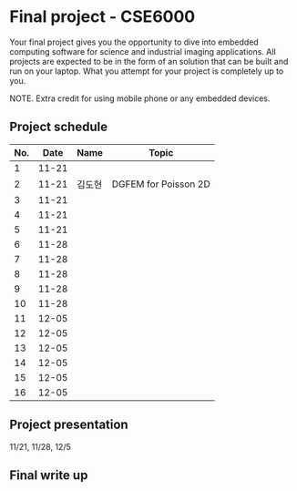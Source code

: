 # Final project - CSE6000

Your final project gives you the opportunity to dive into embedded computing software for science and industrial imaging applications. All projects are expected to be in the form of an solution that can be built and run on your laptop. What you attempt for your project is completely up to you.

NOTE. Extra credit for using mobile phone or any embedded devices.

## Project schedule
| No.   | Date  | Name | Topic | 
| ----- | ----- | ---- | ----- | 
| 1     | 11-21 |      |       |
| 2     | 11-21 | 김도현 | DGFEM for Poisson 2D |
| 3     | 11-21 |      |       |
| 4     | 11-21 |      |       |
| 5     | 11-21 |      |       |
| 6     | 11-28 |      |       |
| 7     | 11-28 |      |       |
| 8     | 11-28 |      |       |
| 9     | 11-28 |      |       |
| 10    | 11-28 |      |       |
| 11    | 12-05 |      |       |
| 12    | 12-05 |      |       |
| 13    | 12-05 |      |       |
| 14    | 12-05 |      |       |
| 15    | 12-05 |      |       |
| 16    | 12-05 |      |       |

## Project presentation
 11/21, 11/28, 12/5

## Final write up